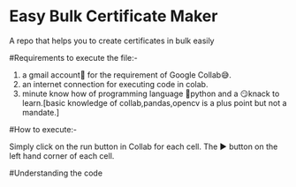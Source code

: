 # Easy Bulk Certificate Maker
A repo that helps you to create certificates in bulk easily

#Requirements to execute the file:-
  1. a gmail account💌 for the requirement of Google Collab😅.
  2. an internet connection for executing code in colab.
  3. minute know how of programming language 🐍python and a 😏knack to learn.[basic knowledge of collab,pandas,opencv is a plus point but not a mandate.]
  
#How to execute:-

Simply click on the run button in Collab for each cell. The ▶ button on the left hand corner of each cell.


#Understanding the code
